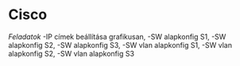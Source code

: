 # Cisco
*Feladatok*
-IP címek beállítása grafikusan,
-SW alapkonfig S1,
-SW alapkonfig S2,
-SW alapkonfig S3,
-SW vlan alapkonfig S1,
-SW vlan alapkonfig S2,
-SW vlan alapkonfig S3
